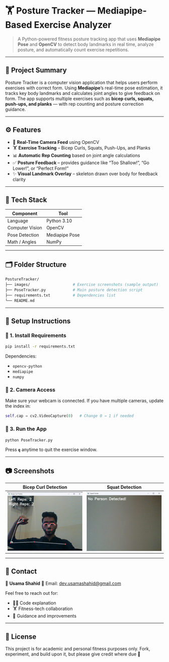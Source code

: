 
# 🏋️ Posture Tracker — Mediapipe-Based Exercise Analyzer

> A Python-powered fitness posture tracking app that uses **Mediapipe Pose** and **OpenCV** to detect body landmarks in real time, analyze posture, and automatically count exercise repetitions.

---

## 📌 Project Summary

Posture Tracker is a computer vision application that helps users perform exercises with correct form. Using **Mediapipe**’s real-time pose estimation, it tracks key body landmarks and calculates joint angles to give feedback on form. The app supports multiple exercises such as **bicep curls, squats, push-ups, and planks** — with rep counting and posture correction guidance.

---

## ⚙️ Features

* 🎥 **Real-Time Camera Feed** using OpenCV
* 🏋️ **Exercise Tracking** – Bicep Curls, Squats, Push-Ups, and Planks
* 📊 **Automatic Rep Counting** based on joint angle calculations
* ✅ **Posture Feedback** – provides guidance like “Too Shallow!”, “Go Lower!”, or “Perfect Form!”
* ✨ **Visual Landmark Overlay** – skeleton drawn over body for feedback clarity

---

## 🧰 Tech Stack

| Component       | Tool           |
| --------------- | -------------- |
| Language        | Python 3.10     |
| Computer Vision | OpenCV         |
| Pose Detection  | Mediapipe Pose |
| Math / Angles   | NumPy          |

---

## 🗂 Folder Structure

```bash
PostureTracker/
├── images/                   # Exercise screenshots (sample output)
├── PoseTracker.py            # Main posture detection script
├── requirements.txt          # Dependencies list
└── README.md
```

---

## 📝 Setup Instructions

### 🔧 1. **Install Requirements**

```bash
pip install -r requirements.txt
```

Dependencies:

* `opencv-python`
* `mediapipe`
* `numpy`

### 🎥 2. **Camera Access**

Make sure your webcam is connected. If you have multiple cameras, update the index in:

```python
self.cap = cv2.VideoCapture(0)   # Change 0 → 1 if needed
```

### 🚀 3. **Run the App**

```bash
python PoseTracker.py
```

Press **`q`** anytime to quit the exercise window.

---

## 📷 Screenshots

| Bicep Curl Detection       | Squat Detection       |
| -------------------------- | --------------------- |
| ![](images/bicep.png) | ![](images/NoPerson.png) |

---

## 📩 Contact

👤 **Usama Shahid**
📧 Email: [dev.usamashahid@gmail.com](mailto:dev.usamashahid@gmail.com)

Feel free to reach out for:

* 🧑‍💻 Code explanation
* 🏋️ Fitness-tech collaboration
* 🤝 Guidance and improvements

---

## 📜 License

This project is for academic and personal fitness purposes only. Fork, experiment, and build upon it, but please give credit where due 🙏
